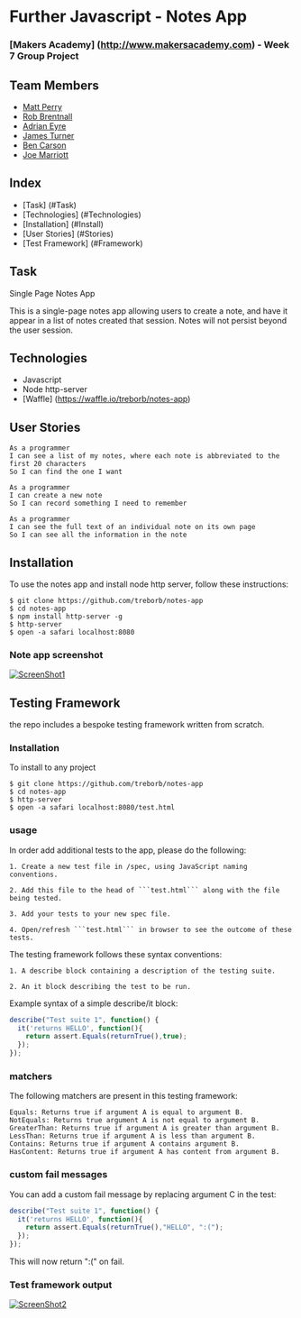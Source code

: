# Further Javascript - Notes App
### [Makers Academy] (http://www.makersacademy.com) - Week 7 Group Project

## Team Members
* [Matt Perry](https://github.com/thesedatedprince)
* [Rob Brentnall](https://github.com/treborb)
* [Adrian Eyre](https://github.com/adrianeyre)
* [James Turner](https://github.com/JamesTurnerGit)
* [Ben Carson](https://github.com/BenJohnCarson)
* [Joe Marriott](https://github.com/j-marriott)

## Index
* [Task] (#Task)
* [Technologies] (#Technologies)
* [Installation] (#Install)
* [User Stories] (#Stories)
* [Test Framework] (#Framework)

## <a name="Task">Task</a>
Single Page Notes App

This is a single-page notes app allowing users to create a note, and have it
appear in a list of notes created that session. Notes will not persist beyond the
user session.

## <a name="Technologies">Technologies</a>
* Javascript
* Node http-server
* [Waffle] (https://waffle.io/treborb/notes-app)

## <a name="Stories">User Stories</a>
```
As a programmer
I can see a list of my notes, where each note is abbreviated to the first 20 characters
So I can find the one I want

As a programmer
I can create a new note
So I can record something I need to remember

As a programmer
I can see the full text of an individual note on its own page
So I can see all the information in the note
```

## <a name="Install">Installation</a>
To use the notes app and install node http server, follow these instructions:

```
$ git clone https://github.com/treborb/notes-app
$ cd notes-app
$ npm install http-server -g
$ http-server
$ open -a safari localhost:8080
```

### Note app screenshot
[![ScreenShot1](https://raw.githubusercontent.com/treborb/notes-app/master/images/screenshot1.png)](https://raw.githubusercontent.com/treborb/notes-app/master/images/screenshot1.png "Screen Shot 1")

## <a name="Framework">Testing Framework</a>
the repo includes a bespoke testing framework written from scratch.

### Installation
To install to any project
```
$ git clone https://github.com/treborb/notes-app
$ cd notes-app
$ http-server
$ open -a safari localhost:8080/test.html
```

### usage

In order add additional tests to the app, please do the following:

```
1. Create a new test file in /spec, using JavaScript naming conventions.

2. Add this file to the head of ```test.html``` along with the file being tested.

3. Add your tests to your new spec file.

4. Open/refresh ```test.html``` in browser to see the outcome of these tests.
```

The testing framework follows these syntax conventions:

```
1. A describe block containing a description of the testing suite.

2. An it block describing the test to be run.
```

Example syntax of a simple describe/it block:
```js
describe("Test suite 1", function() {
  it('returns HELLO', function(){
    return assert.Equals(returnTrue(),true);
  });
});

```

### matchers
The following matchers are present in this testing framework:

```
Equals: Returns true if argument A is equal to argument B.
NotEquals: Returns true argument A is not equal to argument B.
GreaterThan: Returns true if argument A is greater than argument B.
LessThan: Returns true if argument A is less than argument B.
Contains: Returns true if argument A contains argument B.
HasContent: Returns true if argument A has content from argument B.
```

### custom fail messages
You can add a custom fail message by replacing argument C in the test:

```js
describe("Test suite 1", function() {
  it('returns HELLO', function(){
    return assert.Equals(returnTrue(),"HELLO", ":(");
  });
});
```

This will now return ":(" on fail.

### Test framework output

[![ScreenShot2](https://raw.githubusercontent.com/treborb/notes-app/master/images/screenshot2.png)](https://raw.githubusercontent.com/treborb/notes-app/master/images/screenshot2.png "Screen Shot 2")
